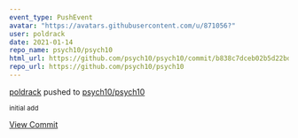 ```yaml
---
event_type: PushEvent
avatar: "https://avatars.githubusercontent.com/u/871056?"
user: poldrack
date: 2021-01-14
repo_name: psych10/psych10
html_url: https://github.com/psych10/psych10/commit/b838c7dceb02b5d22bdfeb64d5ad1b38f9cad95b
repo_url: https://github.com/psych10/psych10
---
```


<a href='https://github.com/poldrack' target='_blank'>poldrack</a> pushed to <a href='https://github.com/psych10/psych10' target='_blank'>psych10/psych10</a>

<small>initial add</small>

<a href='https://github.com/psych10/psych10/commit/b838c7dceb02b5d22bdfeb64d5ad1b38f9cad95b' target='_blank'>View Commit</a>